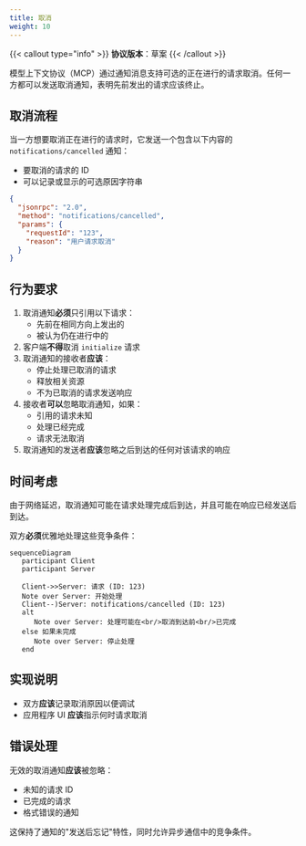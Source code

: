 ```yaml
---
title: 取消
weight: 10
---
```


{{< callout type="info" >}} **协议版本**：草案 {{< /callout >}}

模型上下文协议（MCP）通过通知消息支持可选的正在进行的请求取消。任何一方都可以发送取消通知，表明先前发出的请求应该终止。

## 取消流程

当一方想要取消正在进行的请求时，它发送一个包含以下内容的 `notifications/cancelled` 通知：

- 要取消的请求的 ID
- 可以记录或显示的可选原因字符串

```json
{
  "jsonrpc": "2.0",
  "method": "notifications/cancelled",
  "params": {
    "requestId": "123",
    "reason": "用户请求取消"
  }
}
```

## 行为要求

1. 取消通知**必须**只引用以下请求：
   - 先前在相同方向上发出的
   - 被认为仍在进行中的
2. 客户端**不得**取消 `initialize` 请求
3. 取消通知的接收者**应该**：
   - 停止处理已取消的请求
   - 释放相关资源
   - 不为已取消的请求发送响应
4. 接收者**可以**忽略取消通知，如果：
   - 引用的请求未知
   - 处理已经完成
   - 请求无法取消
5. 取消通知的发送者**应该**忽略之后到达的任何对该请求的响应

## 时间考虑

由于网络延迟，取消通知可能在请求处理完成后到达，并且可能在响应已经发送后到达。

双方**必须**优雅地处理这些竞争条件：

```mermaid
sequenceDiagram
   participant Client
   participant Server

   Client->>Server: 请求 (ID: 123)
   Note over Server: 开始处理
   Client--)Server: notifications/cancelled (ID: 123)
   alt
      Note over Server: 处理可能在<br/>取消到达前<br/>已完成
   else 如果未完成
      Note over Server: 停止处理
   end
```

## 实现说明

- 双方**应该**记录取消原因以便调试
- 应用程序 UI **应该**指示何时请求取消

## 错误处理

无效的取消通知**应该**被忽略：

- 未知的请求 ID
- 已完成的请求
- 格式错误的通知

这保持了通知的"发送后忘记"特性，同时允许异步通信中的竞争条件。
